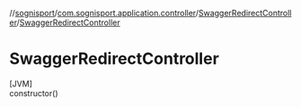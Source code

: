 //[sognisport](../../../index.md)/[com.sognisport.application.controller](../index.md)/[SwaggerRedirectController](index.md)/[SwaggerRedirectController](-swagger-redirect-controller.md)

# SwaggerRedirectController

[JVM]\
constructor()
